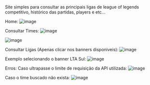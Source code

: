 Site simples para consultar as principais ligas de league of legends competitivo, histórico das partidas, players e etc...

Home:
![image](https://github.com/user-attachments/assets/e508775c-81a1-40cb-91f4-21e6938b6366)

Consultar Times:
![image](https://github.com/user-attachments/assets/e0ddf9ac-b7bc-4fbd-a278-9d3ef2464cdd)

![image](https://github.com/user-attachments/assets/5b4a5c41-a7df-422f-b199-d0e0b41d8f71)


Consultar Ligas (Apenas clicar nos banners disponiveis):
![image](https://github.com/user-attachments/assets/ccac4f79-03d0-4d71-8668-d1ea52ef076a)


Exemplo selecionando o banner LTA Sul:
![image](https://github.com/user-attachments/assets/5878c593-e915-4f4d-bd7e-5ed815c2f308)



Erros:
Caso ultrapasse o limite de requisição da API utilizada:
![image](https://github.com/user-attachments/assets/bf102a19-b90e-482e-b69c-8c8ff1cc512a)

Caso o time buscado não exista:
![image](https://github.com/user-attachments/assets/8624dfb3-46d3-46ef-ab08-96b0e895f62c)

